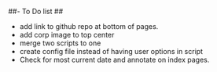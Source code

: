 ##- To Do list ##
- add link to github repo at bottom of pages.
- add corp image to top center
- merge two scripts to one
- create config file instead of having user options in script
- Check for most current date and annotate on index pages.


